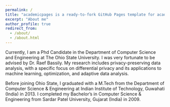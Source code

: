 ```yaml
---
permalink: /
title: "academicpages is a ready-to-fork GitHub Pages template for academic personal websites"
excerpt: "About me"
author_profile: true
redirect_from: 
  - /about/
  - /about.html
---
```


Currently, I am a Phd Candidate in the Department of Computer Science and Engineering at The Ohio State University. I was very fortunate to be advised by Dr. Raef Bassily. My research includes privacy-preserving data analysis, with a specific focus on differential privacy and its applications to machine learning, optimization, and adaptive data analysis.

Before joining Ohio State, I graduated with a M.Tech from the Department of Computer Science & Engineering at Indian Institute of Technology, Guwahati (India) in 2013. I completed my Bachelor’s in Computer Science & Engineering from Sardar Patel University, Gujarat (India) in 2009.
